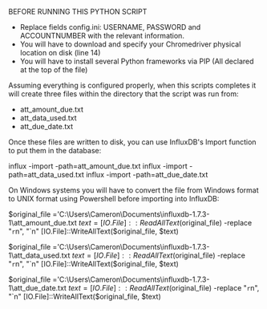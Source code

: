 BEFORE RUNNING THIS PYTHON SCRIPT

- Replace fields config.ini: USERNAME, PASSWORD and ACCOUNTNUMBER with the relevant information.
- You will have to download and specify your Chromedriver physical location on disk (line 14)
- You will have to install several Python frameworks via PIP (All declared at the top of the file)

Assuming everything is configured properly, when this scripts completes it will create three files within the directory that the script was run from:

- att_amount_due.txt
- att_data_used.txt
- att_due_date.txt

Once these files are written to disk, you can use InfluxDB's Import function to put them in the database:

influx -import -path=att_amount_due.txt
influx -import -path=att_data_used.txt
influx -import -path=att_due_date.txt

On Windows systems you will have to convert the file from Windows format to UNIX format using Powershell before importing into InfluxDB:

$original_file ='C:\Users\Cameron\Documents\influxdb-1.7.3-1\att_amount_due.txt
$text = [IO.File]::ReadAllText($original_file) -replace "`r`n", "`n"
[IO.File]::WriteAllText($original_file, $text)

$original_file ='C:\Users\Cameron\Documents\influxdb-1.7.3-1\att_data_used.txt
$text = [IO.File]::ReadAllText($original_file) -replace "`r`n", "`n"
[IO.File]::WriteAllText($original_file, $text)

$original_file ='C:\Users\Cameron\Documents\influxdb-1.7.3-1\att_due_date.txt
$text = [IO.File]::ReadAllText($original_file) -replace "`r`n", "`n"
[IO.File]::WriteAllText($original_file, $text)
